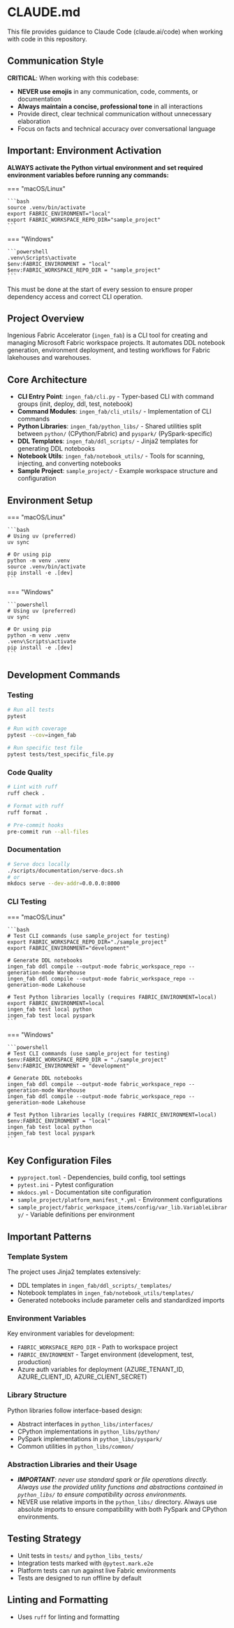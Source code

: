 # CLAUDE.md

This file provides guidance to Claude Code (claude.ai/code) when working with code in this repository.

## Communication Style

**CRITICAL**: When working with this codebase:
- **NEVER use emojis** in any communication, code, comments, or documentation
- **Always maintain a concise, professional tone** in all interactions
- Provide direct, clear technical communication without unnecessary elaboration
- Focus on facts and technical accuracy over conversational language

## Important: Environment Activation

**ALWAYS activate the Python virtual environment and set required environment variables before running any commands:**

=== "macOS/Linux"

    ```bash
    source .venv/bin/activate
    export FABRIC_ENVIRONMENT="local"
    export FABRIC_WORKSPACE_REPO_DIR="sample_project"
    ```

=== "Windows"

    ```powershell
    .venv\Scripts\activate
    $env:FABRIC_ENVIRONMENT = "local"
    $env:FABRIC_WORKSPACE_REPO_DIR = "sample_project"
    ```

This must be done at the start of every session to ensure proper dependency access and correct CLI operation.

## Project Overview

Ingenious Fabric Accelerator (`ingen_fab`) is a CLI tool for creating and managing Microsoft Fabric workspace projects. It automates DDL notebook generation, environment deployment, and testing workflows for Fabric lakehouses and warehouses.

## Core Architecture

- **CLI Entry Point**: `ingen_fab/cli.py` - Typer-based CLI with command groups (init, deploy, ddl, test, notebook)
- **Command Modules**: `ingen_fab/cli_utils/` - Implementation of CLI commands
- **Python Libraries**: `ingen_fab/python_libs/` - Shared utilities split between `python/` (CPython/Fabric) and `pyspark/` (PySpark-specific)
- **DDL Templates**: `ingen_fab/ddl_scripts/` - Jinja2 templates for generating DDL notebooks
- **Notebook Utils**: `ingen_fab/notebook_utils/` - Tools for scanning, injecting, and converting notebooks
- **Sample Project**: `sample_project/` - Example workspace structure and configuration

## Environment Setup

=== "macOS/Linux"

    ```bash
    # Using uv (preferred)
    uv sync

    # Or using pip
    python -m venv .venv
    source .venv/bin/activate
    pip install -e .[dev]
    ```

=== "Windows"

    ```powershell
    # Using uv (preferred)
    uv sync

    # Or using pip
    python -m venv .venv
    .venv\Scripts\activate
    pip install -e .[dev]
    ```

## Development Commands

### Testing
```bash
# Run all tests
pytest

# Run with coverage
pytest --cov=ingen_fab

# Run specific test file
pytest tests/test_specific_file.py
```

### Code Quality
```bash
# Lint with ruff
ruff check .

# Format with ruff
ruff format .

# Pre-commit hooks
pre-commit run --all-files
```

### Documentation
```bash
# Serve docs locally
./scripts/documentation/serve-docs.sh
# or
mkdocs serve --dev-addr=0.0.0.0:8000
```

### CLI Testing

=== "macOS/Linux"

    ```bash
    # Test CLI commands (use sample_project for testing)
    export FABRIC_WORKSPACE_REPO_DIR="./sample_project"
    export FABRIC_ENVIRONMENT="development"

    # Generate DDL notebooks
    ingen_fab ddl compile --output-mode fabric_workspace_repo --generation-mode Warehouse
    ingen_fab ddl compile --output-mode fabric_workspace_repo --generation-mode Lakehouse

    # Test Python libraries locally (requires FABRIC_ENVIRONMENT=local)
    export FABRIC_ENVIRONMENT=local
    ingen_fab test local python
    ingen_fab test local pyspark
    ```

=== "Windows"

    ```powershell
    # Test CLI commands (use sample_project for testing)
    $env:FABRIC_WORKSPACE_REPO_DIR = "./sample_project"
    $env:FABRIC_ENVIRONMENT = "development"

    # Generate DDL notebooks
    ingen_fab ddl compile --output-mode fabric_workspace_repo --generation-mode Warehouse
    ingen_fab ddl compile --output-mode fabric_workspace_repo --generation-mode Lakehouse

    # Test Python libraries locally (requires FABRIC_ENVIRONMENT=local)
    $env:FABRIC_ENVIRONMENT = "local"
    ingen_fab test local python
    ingen_fab test local pyspark
    ```

## Key Configuration Files

- `pyproject.toml` - Dependencies, build config, tool settings
- `pytest.ini` - Pytest configuration
- `mkdocs.yml` - Documentation site configuration
- `sample_project/platform_manifest_*.yml` - Environment configurations
- `sample_project/fabric_workspace_items/config/var_lib.VariableLibrary/` - Variable definitions per environment

## Important Patterns

### Template System
The project uses Jinja2 templates extensively:
- DDL templates in `ingen_fab/ddl_scripts/_templates/`
- Notebook templates in `ingen_fab/notebook_utils/templates/`
- Generated notebooks include parameter cells and standardized imports

### Environment Variables
Key environment variables for development:
- `FABRIC_WORKSPACE_REPO_DIR` - Path to workspace project
- `FABRIC_ENVIRONMENT` - Target environment (development, test, production)
- Azure auth variables for deployment (AZURE_TENANT_ID, AZURE_CLIENT_ID, AZURE_CLIENT_SECRET)

### Library Structure
Python libraries follow interface-based design:
- Abstract interfaces in `python_libs/interfaces/`
- CPython implementations in `python_libs/python/`
- PySpark implementations in `python_libs/pyspark/`
- Common utilities in `python_libs/common/`

### Abstraction Libraries and their Usage
- ***IMPORTANT**: never use standard spark or file operations directly. Always use the provided utility functions and abstractions contained in `python_libs/` to ensure compatibility across environments.*
- NEVER use relative imports in the `python_libs/` directory. Always use absolute imports to ensure compatibility with both PySpark and CPython environments.


## Testing Strategy

- Unit tests in `tests/` and `python_libs_tests/` 
- Integration tests marked with `@pytest.mark.e2e`
- Platform tests can run against live Fabric environments
- Tests are designed to run offline by default

## Linting and Formatting
- Uses `ruff` for linting and formatting




